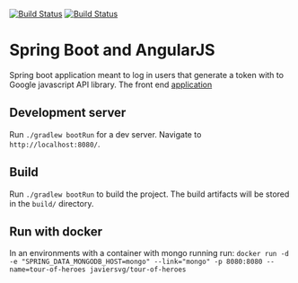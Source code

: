 [![Build Status](https://travis-ci.org/javiersvg/tour-of-heroes.svg?branch=master)](https://travis-ci.org/javiersvg/tour-of-heroes)
[![Build Status](https://sonarcloud.io/api/project_badges/measure?project=com.javiersvg%3Atour-of-heroes&metric=alert_status)](https://sonarcloud.io/dashboard?id=com.javiersvg%3Atour-of-heroes)

# Spring Boot and AngularJS

Spring boot application meant to log in users that generate a token with to 
 Google javascript API library. 
 The front end [application](https://github.com/javiersvg/angular-tour-of-heroes)
 
 ## Development server
 Run `./gradlew bootRun` for a dev server. Navigate to `http://localhost:8080/`.
 
 ## Build   
 Run `./gradlew bootRun` to build the project. The build artifacts will be stored in the `build/` directory.
 
 ## Run with docker
 In an environments with a container with mongo running run:
 `docker run -d -e "SPRING_DATA_MONGODB_HOST=mongo" --link="mongo" -p 8080:8080 --name=tour-of-heroes javiersvg/tour-of-heroes`